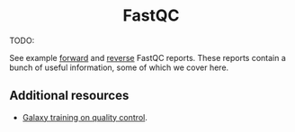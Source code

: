 <h1 align="center">
<b>FastQC</b>
</h1>

TODO:

See example <a href="./fastqc_forward_initial.html" target="blank">forward</a> and <a href="./fastqc_reverse_initial.html" target="blank">reverse</a> FastQC reports.
These reports contain a bunch of useful information, some of which we cover here.

## Additional resources

-   [Galaxy training on quality control](https://gxy.io/GTN:T00239).
